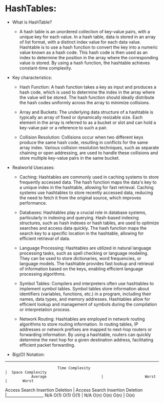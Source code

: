 # HashTables: 
+ What is HashTable?
    - A hash table is an unordered collection of key-value pairs, with a unique key for each value. In a hash table, data is stored in an array of list format, with a distinct index value for each data value. Hashtable is to use a hash function to convert the key into a numeric value known as a hash code. This hash code is then used as an index to determine the position in the array where the corresponding value is stored. By using a hash function, the hashtable achieves constant-time complexity.

+ Key characteristics: 
    * Hash Function: A hash function takes a key as input and produces a hash code, which is used to determine the index in the array where the value will be stored. The hash function should ideally distribute the hash codes uniformly across the array to minimize collisions.

    * Array and Buckets: The underlying data structure of a hashtable is typically an array of fixed or dynamically resizable size. Each element in the array is referred to as a bucket or slot and can hold a key-value pair or a reference to such a pair.

    * Collision Resolution: Collisions occur when two different keys produce the same hash code, resulting in conflicts for the same array index. Various collision resolution techniques, such as separate chaining or open addressing, are used to handle these collisions and store multiple key-value pairs in the same bucket.    

+ Realworld Usecases: 
    * Caching: Hashtables are commonly used in caching systems to store frequently accessed data. The hash function maps the data's key to a unique index in the hashtable, allowing for fast retrieval. Caching systems use hashtables to store recently accessed data, reducing the need to fetch it from the original source, which improves performance.

    * Databases: Hashtables play a crucial role in database systems, particularly in indexing and querying. Hash-based indexing structures, such as hash indexes or hash tables, are used to optimize searches and access data quickly. The hash function maps the search key to a specific location in the hashtable, allowing for efficient retrieval of data.

    * Language Processing: Hashtables are utilized in natural language processing tasks, such as spell checking or language modeling. They can be used to store dictionaries, word frequencies, or language models. The hashtable provides fast lookup and retrieval of information based on the keys, enabling efficient language processing algorithms.

    * Symbol Tables: Compilers and interpreters often use hashtables to implement symbol tables. Symbol tables store information about identifiers (variables, functions, etc.) in a program, including their names, data types, and memory addresses. Hashtables allow for efficient lookup and management of symbols during the compilation or interpretation process.

    * Network Routing: Hashtables are employed in network routing algorithms to store routing information. In routing tables, IP addresses or network prefixes are mapped to next-hop routers or forwarding information. By using a hashtable, routers can quickly determine the next hop for a given destination address, facilitating efficient packet forwarding.

+ Big(O) Notation:
____________________________________________________________________________________________________________________
                            Time Complexity	                                                    |  Space Complexity
                Average	                        |                   Worst	                    |       Worst
Access	    Search	  Insertion   Deletion      |   Access	    Search	   Insertion  Deletion  |___________________ 
N/A	        O(1)	    O(1)	   O(1)         |    N/A	     O(n)	    O(n)	    O(n)    |        O(n)